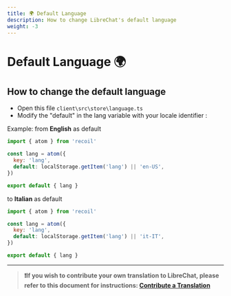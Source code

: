 ```yaml
---
title: 🌍 Default Language
description: How to change LibreChat's default language
weight: -3
---
```


# Default Language 🌍

## How to change the default language

- Open this file `client\src\store\language.ts`
- Modify the "default" in the lang variable with your locale identifier :

Example:
from **English** as default

```js
import { atom } from 'recoil'

const lang = atom({
  key: 'lang',
  default: localStorage.getItem('lang') || 'en-US',
})

export default { lang }
```

to **Italian** as default

```js
import { atom } from 'recoil'

const lang = atom({
  key: 'lang',
  default: localStorage.getItem('lang') || 'it-IT',
})

export default { lang }
```

---

> **❗If you wish to contribute your own translation to LibreChat, please refer to this document for instructions: [Contribute a Translation](../../contributions/translation_contribution.md)**
